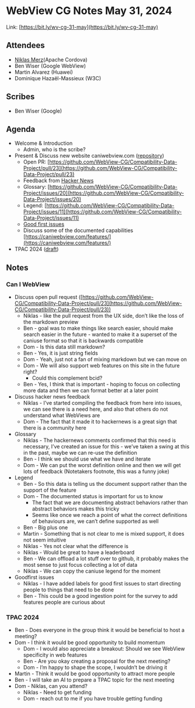 # WebView CG Notes May 31, 2024

Link: [https://bit.ly/wv-cg-31-may](https://bit.ly/wv-cg-31-may)

## Attendees

* [Niklas Merz](mailto:niklasmerz@apache.org)(Apache Cordova)
* Ben Wiser (Google WebView)
* Martin Alvarez (Huawei)
* Dominique Hazaël-Massieux (W3C)

## Scribes

* Ben Wiser (Google)

## Agenda

* Welcome & Introduction
  * Admin, who is the scribe?
* Present & Discuss new website caniwebview.com ([repository](https://github.com/WebView-CG/Compatibility-Data-Project))
  * Open PR: [https://github.com/WebView-CG/Compatibility-Data-Project/pull/23](https://github.com/WebView-CG/Compatibility-Data-Project/pull/23)
  * Feedback from [Hacker News](https://news.ycombinator.com/item?id=40284147#40284667)
  * Glossary: [https://github.com/WebView-CG/Compatibility-Data-Project/issues/20](https://github.com/WebView-CG/Compatibility-Data-Project/issues/20)
  * Legend: [https://github.com/WebView-CG/Compatibility-Data-Project/issues/11](https://github.com/WebView-CG/Compatibility-Data-Project/issues/11)
  * [Good first issues](https://github.com/WebView-CG/Compatibility-Data-Project/issues?q=is%3Aissue+is%3Aopen+label%3A%22good+first+issue%22)
  * Discuss some of the documented capabilities [https://caniwebview.com/features/](https://caniwebview.com/features/)
* TPAC 2024 ([draft](https://www.w3.org/2024/05/tpac2024-schedule-20240523.html))

## Notes

### Can I WebView

* Discuss open pull request ([https://github.com/WebView-CG/Compatibility-Data-Project/pull/23](https://github.com/WebView-CG/Compatibility-Data-Project/pull/23))
  * Niklas - like the pull request from the UX side, don’t like the loss of the markdown preview
  * Ben - goal was to make things like search easier, should make search easier in the future - wanted to make it a superset of the caniuse format so that it is backwards compatible
  * Dom - Is this data still markdown?
  * Ben - Yes, it is just string fields
  * Dom - Yeah, just not a fan of mixing markdown but we can move on
  * Dom - We will also support web features on this site in the future right?
    * Could this complement bcid?
  * Ben - Yes, I think that is important - hoping to focus on collecting more data and then we can format better at a later point
* Discuss hacker news feedback
  * Niklas - I’ve started compiling the feedback from here into issues, we can see there is a need here, and also that others do not understand what WebViews are
  * Dom - The fact that it made it to hackernews is a great sign that there is a community here
* Glossary
  * Niklas - The hackernews comments confirmed that this need is necessary, I’ve created an issue for this - we’ve taken a swing at this in the past, maybe we can re-use the definition
  * Ben - I think we should use what we have and iterate
  * Dom - We can put the worst definition online and then we will get lots of feedback (Notetakers footnote, this was a funny joke)
* Legend
  * Ben - So this data is telling us the document support rather than the support of the feature
  * Dom - The documented status is important for us to know
    * The fact that we are documenting abstract behaviors rather than abstract behaviors makes this tricky
    * Seems like once we reach a point of what the correct definitions of behaviours are, we can’t define supported as well
  * Ben - Big plus one
  * Martin - Something that is not clear to me is mixed support, it does not seem intuitive
  * Niklas - Yes not clear what the difference is
  * Niklas - Would be great to have a leaderboard
  * Ben - We can offload a lot stuff over to github, it probably makes the most sense to just focus collecting a lot of data
  * Niklas - We can copy the caniuse legend for the moment
* Goodfirst issues
  * Niklas - I have added labels for good first issues to start directing people to things that need to be done
  * Ben - This could be a good ingestion point for the survey to add features people are curious about

### TPAC 2024

* Ben - Does everyone in the group think it would be beneficial to host a meeting?
* Dom - I think it would be good opportunity to build momentum
  * Dom - I would also appreciate a breakout: Should we see WebView specificity in web features
  * Ben - Are you okay creating a proposal for the next meeting?
  * Dom - I’m happy to shape the scope, I wouldn’t be driving it
* Martin - Think it would be good opportunity to attract more people
* Ben - I will take an AI to prepare a TPAC topic for the next meeting
* Dom - Niklas, can you attend?
  * Niklas - Need to get funding
  * Dom - reach out to me if you have trouble getting funding
